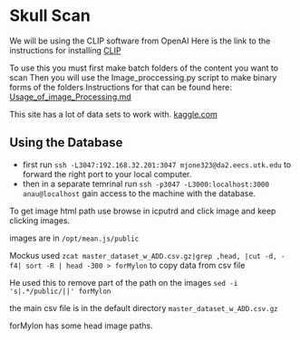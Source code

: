 # Skull Scan
We will be using the CLIP software from OpenAI
Here is the link to the instructions for installing 
[CLIP](https://github.com/openai/CLIP/tree/main)



To use this you must first make batch folders of the content you want to scan
Then you will use the Image_proccessing.py script to make binary forms of the folders
Instructions for that can be found here: [Usage_of_image_Processing.md](/Usage_of_image_processing.md)

This site has a lot of data sets to work with.
[kaggle.com](https://www.kaggle.com/datasets/aladdinpersson/flickr8kimagescaptions)

## Using the Database

* first run `ssh -L3047:192.168.32.201:3047 mjone323@da2.eecs.utk.edu` to forward the right port to your local computer.
* then in a separate temrinal run `ssh -p3047 -L3000:localhost:3000 anau@localhost` gain access to the machine with the database.

To get image html path use browse in icputrd and click image and keep clicking images.

images are in `/opt/mean.js/public`

Mockus used `zcat master_dataset_w_ADD.csv.gz|grep ,head, |cut -d, -f4| sort -R | head -300 > forMylon`
to copy data from csv file

He used this to remove part of the path on the images
`sed -i 's|.*/public/||' forMylon`

the main csv file is in the default directory
`master_dataset_w_ADD.csv.gz`

forMylon has some head image paths.
